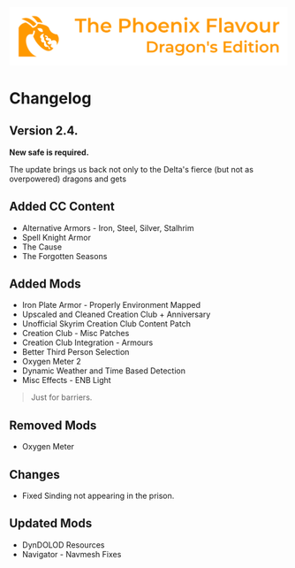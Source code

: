 ![image](images/Banner.webp)

# Changelog

## Version 2.4.

**New safe is required.**

The update brings us back not only to the Delta's fierce (but not as overpowered) dragons and gets 

## Added CC Content

* Alternative Armors - Iron, Steel, Silver, Stalhrim
* Spell Knight Armor
* The Cause
* The Forgotten Seasons

## Added Mods

* Iron Plate Armor - Properly Environment Mapped
* Upscaled and Cleaned Creation Club + Anniversary
* Unofficial Skyrim Creation Club Content Patch
* Creation Club - Misc Patches
* Creation Club Integration - Armours
* Better Third Person Selection
* Oxygen Meter 2
* Dynamic Weather and Time Based Detection
* Misc Effects - ENB Light
> Just for barriers.

## Removed Mods

* Oxygen Meter

## Changes

* Fixed Sinding not appearing in the prison.

## Updated Mods

* DynDOLOD Resources
* Navigator - Navmesh Fixes
